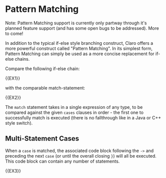 # Pattern Matching

<div class="warning">
Note: Pattern Matching support is currently only partway through it's planned feature support (and has some open bugs to
be addressed). More to come!
</div>

In addition to the typical if-else style branching construct, Claro offers a more powerful construct called "Pattern 
Matching". In its simplest form, Pattern Matching can simply be used as a more concise replacement for if-else chains.

Compare the following if-else chain:

{{EX1}}

with the comparable match-statement:

{{EX2}}

The `match` statement takes in a single expression of any type, to be compared against the given `cases` clauses in 
order - the first one to successfully match is executed (there is no fallthrough like in a Java or C++ style switch).

## Multi-Statement Cases

When a `case` is matched, the associated code block following the `->` and preceding the next `case` (or until the 
overall closing `}`) will all be executed. This code block can contain any number of statements.

{{EX3}}